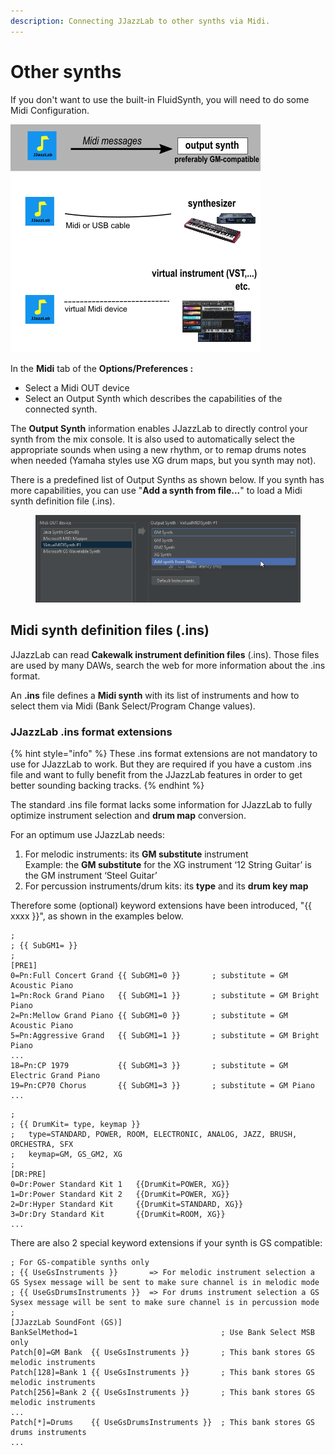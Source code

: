 ```yaml
---
description: Connecting JJazzLab to other synths via Midi.
---
```


# Other synths

If you don't want to use the built-in FluidSynth, you will need to do some Midi Configuration.

![Connecting a Midi synth to JJazzLab](<../.gitbook/assets/MidiWizard-image1 (1).png>)

In the **Midi** tab of the **Options/Preferences :**

* Select a Midi OUT device
* Select an Output Synth which describes the capabilities of the connected synth.&#x20;

The **Output Synth** information enables JJazzLab to directly control your synth from the mix console. It is also used to automatically select the appropriate sounds when using a new rhythm, or to remap drums notes when needed (Yamaha styles use XG drum maps, but you synth may not).

There is a predefined list of Output Synths as shown below. If you synth has more capabilities, you can use "**Add a synth from file...**" to load a Midi synth definition file (.ins).

<figure><img src="../.gitbook/assets/2023-12-31 18_23_58-Options.png" alt=""><figcaption></figcaption></figure>

## Midi synth definition files (.ins)

JJazzLab can read **Cakewalk instrument definition files** (.ins). Those files are used by many DAWs, search the web for more information about the .ins format.

An **.ins** file defines a **Midi synth** with its list of instruments and how to select them via Midi (Bank Select/Program Change values).

### JJazzLab .ins format extensions <a href="#jjazzlab-ins-format-extensions" id="jjazzlab-ins-format-extensions"></a>

{% hint style="info" %}
These .ins format extensions are not mandatory to use for JJazzLab to work. But they are required if you have a custom .ins file and want to fully benefit from the JJazzLab features in order to get better sounding backing tracks.
{% endhint %}

The standard .ins file format lacks some information for JJazzLab to fully optimize instrument selection and **drum map** conversion.

For an optimum use JJazzLab needs:

1. For melodic instruments: its **GM substitute** instrument\
   &#x20;Example: the **GM substitute** for the XG instrument ‘12 String Guitar’ is the GM instrument ‘Steel Guitar’
2. For percussion instruments/drum kits: its **type** and its **drum key map**

Therefore some (optional) keyword extensions have been introduced, "\{{ xxxx \}}", as shown in the examples below.

```
;
; {{ SubGM1= }}
;
[PRE1]
0=Pn:Full Concert Grand {{ SubGM1=0 }}       ; substitute = GM Acoustic Piano
1=Pn:Rock Grand Piano   {{ SubGM1=1 }}       ; substitute = GM Bright Piano 
2=Pn:Mellow Grand Piano {{ SubGM1=0 }}       ; substitute = GM Acoustic Piano
5=Pn:Aggressive Grand   {{ SubGM1=1 }}       ; substitute = GM Bright Piano
...
18=Pn:CP 1979           {{ SubGM1=3 }}       ; substitute = GM Electric Grand Piano
19=Pn:CP70 Chorus       {{ SubGM1=3 }}       ; substitute = GM Piano
...
```

```
;
; {{ DrumKit= type, keymap }}
;   type=STANDARD, POWER, ROOM, ELECTRONIC, ANALOG, JAZZ, BRUSH, ORCHESTRA, SFX
;   keymap=GM, GS_GM2, XG
;
[DR:PRE]
0=Dr:Power Standard Kit 1   {{DrumKit=POWER, XG}} 
1=Dr:Power Standard Kit 2   {{DrumKit=POWER, XG}} 
2=Dr:Hyper Standard Kit     {{DrumKit=STANDARD, XG}} 
3=Dr:Dry Standard Kit       {{DrumKit=ROOM, XG}} 
...
```

There are also 2 special keyword extensions if your synth is GS compatible:

```
; For GS-compatible synths only
; {{ UseGsInstruments }}       => For melodic instrument selection a GS Sysex message will be sent to make sure channel is in melodic mode
; {{ UseGsDrumsInstruments }}  => For drums instrument selection a GS Sysex message will be sent to make sure channel is in percussion mode
;
[JJazzLab SoundFont (GS)]
BankSelMethod=1                                ; Use Bank Select MSB only
Patch[0]=GM Bank  {{ UseGsInstruments }}       ; This bank stores GS melodic instruments
Patch[128]=Bank 1 {{ UseGsInstruments }}       ; This bank stores GS melodic instruments 
Patch[256]=Bank 2 {{ UseGsInstruments }}       ; This bank stores GS melodic instruments
...
Patch[*]=Drums    {{ UseGsDrumsInstruments }}  ; This bank stores GS drums instruments
...
```
